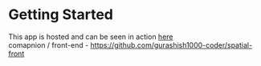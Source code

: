 # Getting Started 
This app is hosted and can be seen in action [here](http://3.208.91.132:3000/) \
comapnion / front-end - https://github.com/gurashish1000-coder/spatial-front
